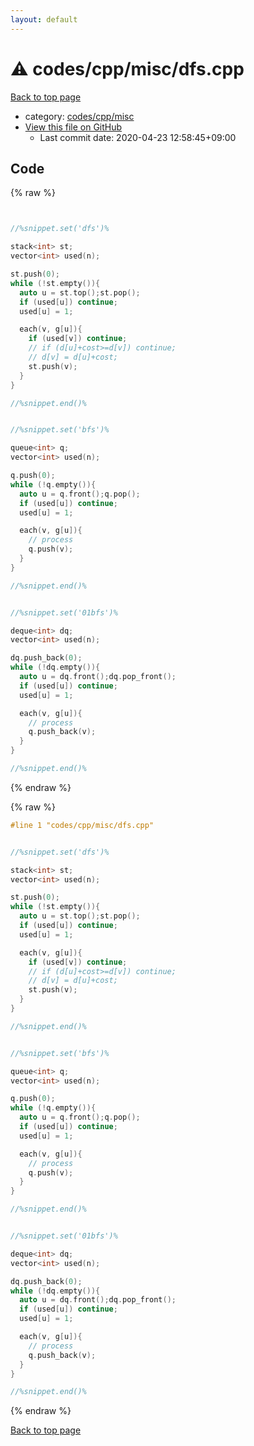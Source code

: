 ```yaml
---
layout: default
---
```


<!-- mathjax config similar to math.stackexchange -->
<script type="text/javascript" async
  src="https://cdnjs.cloudflare.com/ajax/libs/mathjax/2.7.5/MathJax.js?config=TeX-MML-AM_CHTML">
</script>
<script type="text/x-mathjax-config">
  MathJax.Hub.Config({
    TeX: { equationNumbers: { autoNumber: "AMS" }},
    tex2jax: {
      inlineMath: [ ['$','$'] ],
      processEscapes: true
    },
    "HTML-CSS": { matchFontHeight: false },
    displayAlign: "left",
    displayIndent: "2em"
  });
</script>

<script type="text/javascript" src="https://cdnjs.cloudflare.com/ajax/libs/jquery/3.4.1/jquery.min.js"></script>
<script src="https://cdn.jsdelivr.net/npm/jquery-balloon-js@1.1.2/jquery.balloon.min.js" integrity="sha256-ZEYs9VrgAeNuPvs15E39OsyOJaIkXEEt10fzxJ20+2I=" crossorigin="anonymous"></script>
<script type="text/javascript" src="../../../../assets/js/copy-button.js"></script>
<link rel="stylesheet" href="../../../../assets/css/copy-button.css" />


# :warning: codes/cpp/misc/dfs.cpp

<a href="../../../../index.html">Back to top page</a>

* category: <a href="../../../../index.html#332ea86b24dcdfe987d2922eb448b5fe">codes/cpp/misc</a>
* <a href="{{ site.github.repository_url }}/blob/master/codes/cpp/misc/dfs.cpp">View this file on GitHub</a>
    - Last commit date: 2020-04-23 12:58:45+09:00




## Code

<a id="unbundled"></a>
{% raw %}
```cpp


//%snippet.set('dfs')%

stack<int> st;
vector<int> used(n);

st.push(0);
while (!st.empty()){
  auto u = st.top();st.pop();
  if (used[u]) continue;
  used[u] = 1;

  each(v, g[u]){
    if (used[v]) continue;
    // if (d[u]+cost>=d[v]) continue;
    // d[v] = d[u]+cost;
    st.push(v);
  }
}

//%snippet.end()%


//%snippet.set('bfs')%

queue<int> q;
vector<int> used(n);

q.push(0);
while (!q.empty()){
  auto u = q.front();q.pop();
  if (used[u]) continue;
  used[u] = 1;

  each(v, g[u]){
    // process
    q.push(v);
  }
}

//%snippet.end()%


//%snippet.set('01bfs')%

deque<int> dq;
vector<int> used(n);

dq.push_back(0);
while (!dq.empty()){
  auto u = dq.front();dq.pop_front();
  if (used[u]) continue;
  used[u] = 1;

  each(v, g[u]){
    // process
    q.push_back(v);
  }
}

//%snippet.end()%

```
{% endraw %}

<a id="bundled"></a>
{% raw %}
```cpp
#line 1 "codes/cpp/misc/dfs.cpp"


//%snippet.set('dfs')%

stack<int> st;
vector<int> used(n);

st.push(0);
while (!st.empty()){
  auto u = st.top();st.pop();
  if (used[u]) continue;
  used[u] = 1;

  each(v, g[u]){
    if (used[v]) continue;
    // if (d[u]+cost>=d[v]) continue;
    // d[v] = d[u]+cost;
    st.push(v);
  }
}

//%snippet.end()%


//%snippet.set('bfs')%

queue<int> q;
vector<int> used(n);

q.push(0);
while (!q.empty()){
  auto u = q.front();q.pop();
  if (used[u]) continue;
  used[u] = 1;

  each(v, g[u]){
    // process
    q.push(v);
  }
}

//%snippet.end()%


//%snippet.set('01bfs')%

deque<int> dq;
vector<int> used(n);

dq.push_back(0);
while (!dq.empty()){
  auto u = dq.front();dq.pop_front();
  if (used[u]) continue;
  used[u] = 1;

  each(v, g[u]){
    // process
    q.push_back(v);
  }
}

//%snippet.end()%

```
{% endraw %}

<a href="../../../../index.html">Back to top page</a>

